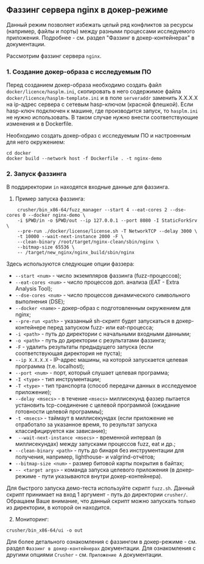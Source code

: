 ## Фаззинг сервера nginx в докер-режиме

Данный режим позволяет избежать целый ряд конфликтов за ресурсы (например, файлы и порты) между разными процессами исследуемого приложения.
Подробнее - см. раздел "Фаззинг в докер-контейнерах" в документации.

Рассмотрим фаззинг сервера `nginx`.

### 1. Создание докер-образа с исследуемым ПО
Перед созданием докер-образа необходимо создать файл `docker/licence/hasplm.ini`, скопировать в него содержимое файла `docker/licence/hasplm-template.ini`
и в поле `serveraddr` заменить X.X.X.X на ip-адрес сервера с сетевым hasp-ключом (красной флешкой). Если hasp-ключ подключен к машине, где производится запуск, то `hasplm.ini` не нужно использовать. В таком случае нужно внести соответствующие изменения и в Dockerfile.

Необходимо создать докер-образ с исследуемым ПО и настроенным для него окружением:

```shell
cd docker
docker build --network host -f Dockerfile . -t nginx-demo

```

### 2. Запуск фаззинга

В поддиректории `in` находятся входные данные для фаззинга.

1) Пример запуска фаззинга:
```shell
    crusher/bin_x86-64/fuzz_manager --start 4 --eat-cores 2 --dse-cores 0 --docker nginx-demo \
    -i $PWD/in -o $PWD/out --ip 127.0.0.1 --port 8080 -I StaticForkSrv \
    --pre-run ./docker/license/license.sh -T NetworkTCP --delay 3000 \ 
    -t 10000 --wait-next-instance 2000 -F \
    --clean-binary /root/target/nginx-clean/sbin/nginx \
    --bitmap-size 65536 \
    -- /target/new_nginx/nginx_build/sbin/nginx
```

Здесь используются следующие опции фаззера:
* `--start <num>` - число экземпляров фаззинга (fuzz-процессов);
* `--eat-cores <num>` - число процессов доп. анализа (EAT - Extra Analysis Tool);
* `--dse-cores <num>` - число процессов динамического символьного выполнения (DSE);
* `--docker <name>` - докер-образ с подготовленным окружением для nginx;
* `--pre-run <path>` - указанный sh-скрипт будет запускаться в докер-контейнере перед запуском fuzz- или eat-процесса;
* `-i <path>` - путь до директории с начальными входными данными;
* `-o <path>` - путь до директории с результатами фаззинга;
* `-F` - удалить результаты предыдущего запуска (если соответствующая директория не пуста);
* `--ip X.X.X.X` - IP-адрес машины, на которой запускается целевая программа (т.е. localhost);
* `--port <num>` - порт, который слушает целевая программа;
* `-I <type>` - тип инструментации;
* `-T <type>` - тип транспорта (способ передачи данных в исследуемое приложение);
* `--delay <msecs>` - в течение `<msecs>` миллисекунд фаззер пытается установить tcp-соединение с целевой программой (ожидание готовности целевой программы);
* `-t <msecs>` - таймаут в миллисекундах (если приложение не отработало за указанное время, то результат запуска классифицируется как зависание);
* ` --wait-next-instance <msecs>` - временной интервал (в миллисекундах) между запусками процессов fuzz, eat и др.;
* `--clean-binary <path>` - путь до бинаря без инструментации для получения, например, lighthouse- и valgrind-отчётов;
* `--bitmap-size <num>` - размер битовой карты покрытия в байтах;
* `-- <target args>` - команда запуска целевого приложения (в докер-режиме - пути указываются внутри докер-контейнера).


Для быстрого запуска демо-теста используйте скрипт `fuzz.sh`. Данный скрипт принимает на вход 1 аргумент - путь до директории `crusher/`. Обращаем Ваше внимание, что данный скрипт можно запускать только из директории, в которой он находится.

2) Мониторинг:
```shell
crusher/bin_x86-64/ui -o out
```

Для более детального ознакомления с фаззингом в докер-режиме - см. раздел `Фаззинг в докер-контейнерах` документации. 
Для ознакомления с другими опциями `Crusher` - см. `Приложение А` документации.
